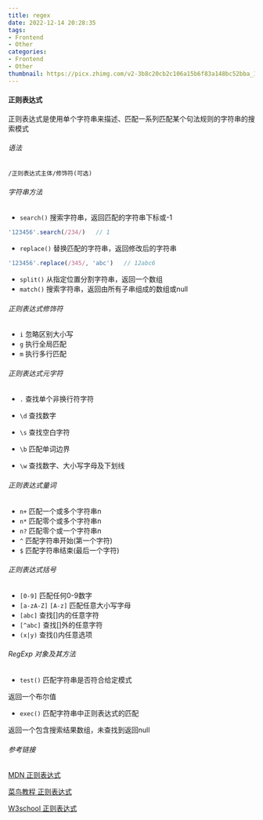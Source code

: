 ```yaml
---
title: regex
date: 2022-12-14 20:28:35
tags:
- Frontend
- Other
categories:
- Frontend
- Other
thumbnail: https://picx.zhimg.com/v2-3b8c20cb2c106a15b6f83a148bc52bba_1440w.jpg
---
```


#### 正则表达式

正则表达式是使用单个字符串来描述、匹配一系列匹配某个句法规则的字符串的搜索模式

###### 语法

`/正则表达式主体/修饰符(可选)`

###### 字符串方法

* `search()`    搜索字符串，返回匹配的字符串下标或-1

```js
'123456'.search(/234/)   // 1
```

* `replace()`    替换匹配的字符串，返回修改后的字符串

```js
'123456'.replace(/345/, 'abc')   // 12abc6
```

* `split()`    从指定位置分割字符串，返回一个数组
* `match()`  搜索字符串，返回由所有子串组成的数组或null

###### 正则表达式修饰符

* `i`    忽略区别大小写
* `g`    执行全局匹配
* `m`    执行多行匹配

###### 正则表达式元字符

* `.`    查找单个非换行符字符

* `\d`    查找数字
* `\s`     查找空白字符
* `\b`    匹配单词边界
* `\w`    查找数字、大小写字母及下划线

###### 正则表达式量词

* `n+`   匹配一个或多个字符串n
* `n*`    匹配零个或多个字符串n
* `n?`    匹配零个或一个字符串n
* `^`     匹配字符串开始(第一个字符)
* `$`     匹配字符串结束(最后一个字符)

###### 正则表达式括号

* `[0-9]`     匹配任何0-9数字
* `[a-zA-Z]`  `[A-z]`   匹配任意大小写字母
* `[abc]`    查找[]内的任意字符
* `[^abc]`   查找[]外的任意字符
* `(x|y)`    查找()内任意选项

###### RegExp 对象及其方法

* `test()`    匹配字符串是否符合给定模式

返回一个布尔值

* `exec()`    匹配字符串中正则表达式的匹配

返回一个包含搜索结果数组，未查找到返回null

###### 参考链接

[MDN 正则表达式](https://developer.mozilla.org/zh-CN/docs/Web/JavaScript/Guide/Regular_Expressions)

[菜鸟教程 正则表达式](https://www.runoob.com/js/js-regexp.html)

[W3school 正则表达式](https://www.w3school.com.cn/js/js_regexp.asp)
